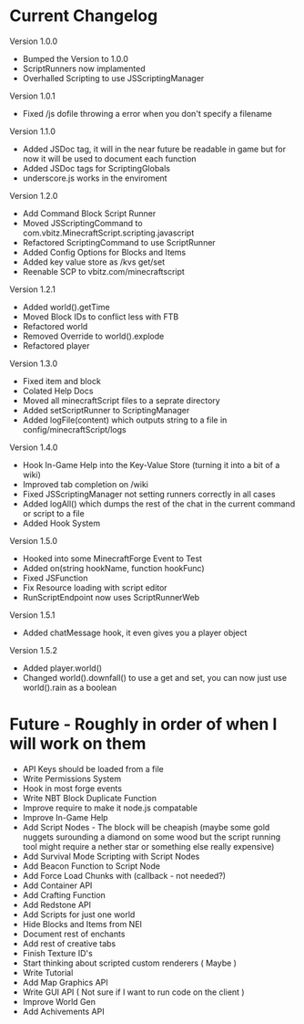 Current Changelog
=================

Version 1.0.0
- Bumped the Version to 1.0.0
- ScriptRunners now implamented
- Overhalled Scripting to use JSScriptingManager

Version 1.0.1
- Fixed /js dofile throwing a error when you don't specify a filename

Version 1.1.0
- Added JSDoc tag, it will in the near future be readable in game but for now it will be used to document each function
- Added JSDoc tags for ScriptingGlobals
- underscore.js works in the enviroment

Version 1.2.0
- Add Command Block Script Runner
- Moved JSScriptingCommand to com.vbitz.MinecraftScript.scripting.javascript
- Refactored ScriptingCommand to use ScriptRunner
- Added Config Options for Blocks and Items
- Added key value store as /kvs get/set
- Reenable SCP to vbitz.com/minecraftscript

Version 1.2.1
- Added world().getTime
- Moved Block IDs to conflict less with FTB
- Refactored world
- Removed Override to world().explode
- Refactored player

Version 1.3.0
- Fixed item and block
- Colated Help Docs
- Moved all minecraftScript files to a seprate directory
- Added setScriptRunner to ScriptingManager
- Added logFile(content) which outputs string to a file in config/minecraftScript/logs

Version 1.4.0
- Hook In-Game Help into the Key-Value Store (turning it into a bit of a wiki)
- Improved tab completion on /wiki
- Fixed JSScriptingManager not setting runners correctly in all cases
- Added logAll() which dumps the rest of the chat in the current command or script to a file
- Added Hook System

Version 1.5.0
- Hooked into some MinecraftForge Event to Test
- Added on(string hookName, function hookFunc)
- Fixed JSFunction
- Fix Resource loading with script editor
- RunScriptEndpoint now uses ScriptRunnerWeb

Version 1.5.1
- Added chatMessage hook, it even gives you a player object

Version 1.5.2
- Added player.world()
- Changed world().downfall() to use a get and set, you can now just use world().rain as a boolean

Future - Roughly in order of when I will work on them
=====================================================
- API Keys should be loaded from a file
- Write Permissions System
- Hook in most forge events
- Write NBT Block Duplicate Function
- Improve require to make it node.js compatable
- Improve In-Game Help
- Add Script Nodes - The block will be cheapish (maybe some gold nuggets surounding a diamond on some wood but the script running tool might require a nether star or something else really expensive)
- Add Survival Mode Scripting with Script Nodes
- Add Beacon Function to Script Node
- Add Force Load Chunks with (callback - not needed?)
- Add Container API
- Add Crafting Function
- Add Redstone API
- Add Scripts for just one world
- Hide Blocks and Items from NEI
- Document rest of enchants
- Add rest of creative tabs
- Finish Texture ID's
- Start thinking about scripted custom renderers ( Maybe )
- Write Tutorial
- Add Map Graphics API
- Write GUI API ( Not sure if I want to run code on the client )
- Improve World Gen
- Add Achivements API